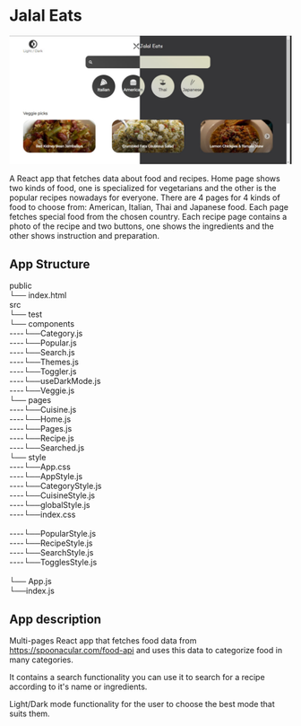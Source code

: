 
# Jalal Eats

![Header](https://github.com/JalalHabeeb/jalal-eats/blob/main/public/jalal-eats-readme.jpg "Jalal Eats")

A React app that fetches data about food and recipes.
Home page shows two kinds of food, one is specialized for vegetarians and the other is the popular recipes nowadays for everyone.
There are 4 pages for 4 kinds of food to choose from: American, Italian, Thai and Japanese food. Each page fetches special food from the chosen country.
Each recipe page contains a photo of the recipe and two buttons, one shows the ingredients and the other shows instruction and preparation.

## App Structure

public<br/>
└── index.html<br/>
src<br/>
└── test<br/>
└── components<br/>
----└──Category.js<br/>
----└──Popular.js<br/>
----└──Search.js<br/>
----└──Themes.js<br/>
----└──Toggler.js<br/>
----└──useDarkMode.js<br/>
----└──Veggie.js<br/>
└── pages<br/>
----└──Cuisine.js<br/>
----└──Home.js<br/>
----└──Pages.js<br/>
----└──Recipe.js<br/>
----└──Searched.js<br/>
└── style<br/>
----└──App.css<br/>
----└──AppStyle.js<br/>
----└──CategoryStyle.js<br/>
----└──CuisineStyle.js<br/>
----└──globalStyle.js<br/>
----└──index.css<br/><br/>
----└──PopularStyle.js<br/>
----└──RecipeStyle.js<br/>
----└──SearchStyle.js<br/>
----└──TogglesStyle.js<br/><br/>
└── App.js<br/>
└──index.js<br/>

## App description

Multi-pages React app that fetches food data from <https://spoonacular.com/food-api> and uses this data to categorize food in many categories.

It contains a search functionality you can use it to search for a recipe according to it's name or ingredients.

Light/Dark mode functionality for the user to choose the best mode that suits them.
